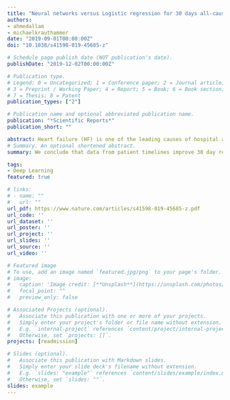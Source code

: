 ```yaml
---
title: "Neural networks versus Logistic regression for 30 days all-cause readmission prediction"
authors:
- ahmedallam
- michaelkrauthammer
date: "2019-09-01T00:00:00Z"
doi: "10.1038/s41598-019-45685-z"

# Schedule page publish date (NOT publication's date).
publishDate: "2019-12-02T00:00:00Z"

# Publication type.
# Legend: 0 = Uncategorized; 1 = Conference paper; 2 = Journal article;
# 3 = Preprint / Working Paper; 4 = Report; 5 = Book; 6 = Book section;
# 7 = Thesis; 8 = Patent
publication_types: ["2"]

# Publication name and optional abbreviated publication name.
publication: "*Scientific Reports*"
publication_short: ""

abstract: Heart failure (HF) is one of the leading causes of hospital admissions in the US. Readmission within 30 days after a HF hospitalization is both a recognized indicator for disease progression and a source of considerable financial burden to the healthcare system. Consequently, the identification of patients at risk for readmission is a key step in improving disease management and patient outcome. In this work, we used a large administrative claims dataset to (1) explore the systematic application of neural network-based models versus logistic regression for predicting 30 days all-cause readmission after discharge from a HF admission, and (2) to examine the additive value of patients’ hospitalization timelines on prediction performance. Based on data from 272,778 (49% female) patients with a mean (SD) age of 73 years (14) and 343,328 HF admissions (67% of total admissions), we trained and tested our predictive readmission models following a stratified 5-fold cross-validation scheme. Among the deep learning approaches, a recurrent neural network (RNN) combined with conditional random fields (CRF) model (RNNCRF) achieved the best performance in readmission prediction with 0.642 AUC (95% CI, 0.640–0.645). Other models, such as those based on RNN, convolutional neural networks and CRF alone had lower performance, with a non-timeline based model (MLP) performing worst. A competitive model based on logistic regression with LASSO achieved a performance of 0.643 AUC (95% CI, 0.640–0.646). We conclude that data from patient timelines improve 30 day readmission prediction, that a logistic regression with LASSO has equal performance to the best neural network model and that the use of administrative data result in competitive performance compared to published approaches based on richer clinical datasets.
# Summary. An optional shortened abstract.
summary: We conclude that data from patient timelines improve 30 day readmission prediction, that a logistic regression with LASSO has equal performance to the best neural network model and that the use of administrative data result in competitive performance compared to published approaches based on richer clinical datasets.

tags:
- Deep Learning
featured: true

# links:
# - name: ""
#   url: ""
url_pdf: https://www.nature.com/articles/s41598-019-45685-z.pdf
url_code: ''
url_dataset: ''
url_poster: ''
url_project: ''
url_slides: ''
url_source: ''
url_video: ''

# Featured image
# To use, add an image named `featured.jpg/png` to your page's folder.
# image:
#   caption: 'Image credit: [**Unsplash**](https://unsplash.com/photos/jdD8gXaTZsc)'
#   focal_point: ""
#   preview_only: false

# Associated Projects (optional).
#   Associate this publication with one or more of your projects.
#   Simply enter your project's folder or file name without extension.
#   E.g. `internal-project` references `content/project/internal-project/index.md`.
#   Otherwise, set `projects: []`.
projects: [readmission]

# Slides (optional).
#   Associate this publication with Markdown slides.
#   Simply enter your slide deck's filename without extension.
#   E.g. `slides: "example"` references `content/slides/example/index.md`.
#   Otherwise, set `slides: ""`.
slides: example
---
```


